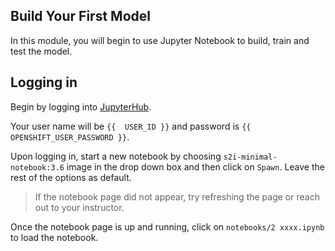 ## Build Your First Model

In this module, you will begin to use Jupyter Notebook to build, train and test the model.

## Logging in
Begin by logging into [JupyterHub]({{JUPYTERHUB_URL}}). 

Your user name will be `{{  USER_ID }}` and password is `{{  OPENSHIFT_USER_PASSWORD }}`.

Upon logging in, start a new notebook by choosing `s2i-minimal-notebook:3.6` image in the drop down box and then click on `Spawn`. Leave the rest of the options as default.

> If the notebook page did not appear, try refreshing the page or reach out to your instructor. 

Once the notebook page is up and running, click on `notebooks/2 xxxx.ipynb` to load the notebook.


